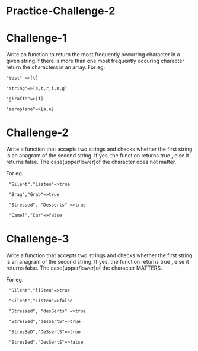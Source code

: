# Practice-Challenge-2

# Challenge-1
Write an  function to return the most frequently occurring character in a given string.If there is more than one most frequently occuring character return the characters in an array.
For eg. 
```
"test" =>[t]

"string"=>[s,t,r,i,n,g]

"giraffe"=>[f]

"aeroplane"=>[a,e]
```

# Challenge-2
Write a function that accepts two strings and checks whether the first string is an anagram of the second string. If yes, the function returns true , else it returns false.
The case(upper/lower)of the character does not matter. 

For eg.
```
 "Silent","Listen"=>true
 
 "Brag","Grab"=>true
  
 "Stressed", "Desserts" =>true
  
 "Camel","Car"=>false
 ```
 # Challenge-3
Write a function that accepts two strings and checks whether the first string is an anagram of the second string. If yes, the function returns true , else it returns false.
The case(upper/lower)of the character MATTERS. 

For eg.
```
 "Silent","liSten"=>true
 
 "Silent","Listen"=>false
  
 "Stressed", "desSerts" =>true
  
 "StresSed","desSertS"=>true
 
 "StresSeD","DeSsertS"=>true
 
 "StresSed","DesSertS"=>false
 ```
